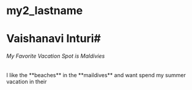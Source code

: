 # my2_lastname
# Vaishanavi Inturi#
###### My Favorite Vacation Spot is Maldivies ######
<p> I like the **beaches** in the **maildives** and want spend my summer vacation in their</P>